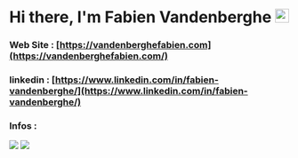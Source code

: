 # Hi there, I'm Fabien Vandenberghe <img src="https://media.giphy.com/media/hvRJCLFzcasrR4ia7z/giphy.gif" width="25px">


### Web Site : [https://vandenberghefabien.com](https://vandenberghefabien.com/)

### linkedin : [https://www.linkedin.com/in/fabien-vandenberghe/](https://www.linkedin.com/in/fabien-vandenberghe/)

### Infos :
<!-- https://shields.io/ -->
![](https://img.shields.io/badge/OS-Mac-blue?style=flat&logo=apple)
![](https://img.shields.io/badge/Editor-Visual%20Studio%20Code-blue?style=flat&logo=visualstudio)
<!-- ![](https://img.shields.io/badge/Code-HTML-blue?style=flat&logo=html5)
![](https://img.shields.io/badge/Code-CSS-blue?style=flat&logo=css3)
![](https://img.shields.io/badge/Code-SCSS-blue?style=flat&logo=sass)
![](https://img.shields.io/badge/Code-JS-blue?style=flat&logo=javascript) -->


<!-- <a href="https://github.com/BastosFab?tab=repositories">
  <img align="center" src="https://github-readme-stats.vercel.app/api/top-langs/?username=BastosFab&layout=compact" />
</a>

<a href="https://github.com/anuraghazra/github-readme-stats">
  <img align="center" src="https://github-readme-stats.vercel.app/api?username=BastosFab" />
</a> 

https://github.com/anuraghazra/github-readme-stats/blob/master/docs/readme_fr.md -->

